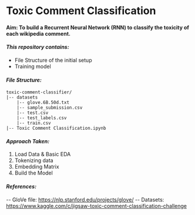 # Toxic Comment Classification

#### Aim: To build a Recurrent Neural Network (RNN) to classify the toxicity of each wikipedia comment.

#### _This repository contains:_
- File Structure of the initial setup
- Training model

#### _File Structure:_

```
toxic-comment-classifier/
|-- datasets
    |-- glove.6B.50d.txt
    |-- sample_submission.csv
    |-- test.csv
    |-- test_labels.csv
    |-- train.csv
|-- Toxic Comment Classification.ipynb
```

#### _Approach Taken:_
1. Load Data & Basic EDA
2. Tokenizing data
3. Embedding Matrix
4. Build the Model

#### _References:_
-- GloVe file: https://nlp.stanford.edu/projects/glove/
-- Datasets: https://www.kaggle.com/c/jigsaw-toxic-comment-classification-challenge
